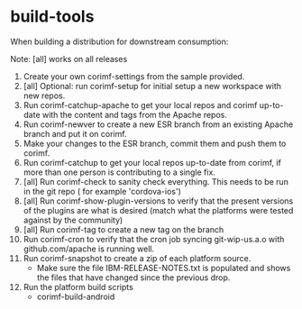 build-tools
===========

When building a distribution for downstream consumption:

Note: [all] works on all releases

1. Create your own corimf-settings from the sample provided.
1. [all] Optional: run corimf-setup for initial setup a new workspace with new repos.
1. Run corimf-catchup-apache to get your local repos and corimf up-to-date
   with the content and tags from the Apache repos.
1. Run corimf-newver to create a new ESR branch from an existing Apache branch
   and put it on corimf.
1. Make your changes to the ESR branch, commit them and push them to corimf.
1. Run corimf-catchup to get your local repos up-to-date from corimf, if more
   than one person is contributing to a single fix.
1. [all] Run corimf-check to sanity check everything.  This needs to be run in the git repo ( for example 'cordova-ios')
1. [all] Run corimf-show-plugin-versions to verify that the present versions of the plugins are what is desired (match what the platforms were tested against by the community)
1. [all] Run corimf-tag to create a new tag on the branch
1. Run corimf-cron to verify that the cron job syncing git-wip-us.a.o with
   github.com/apache is running well.
1. Run corimf-snapshot to create a zip of each platform source.
   - Make sure the file IBM-RELEASE-NOTES.txt is populated and shows the
     files that have changed since the previous drop.
1. Run the platform build scripts
   - corimf-build-android

